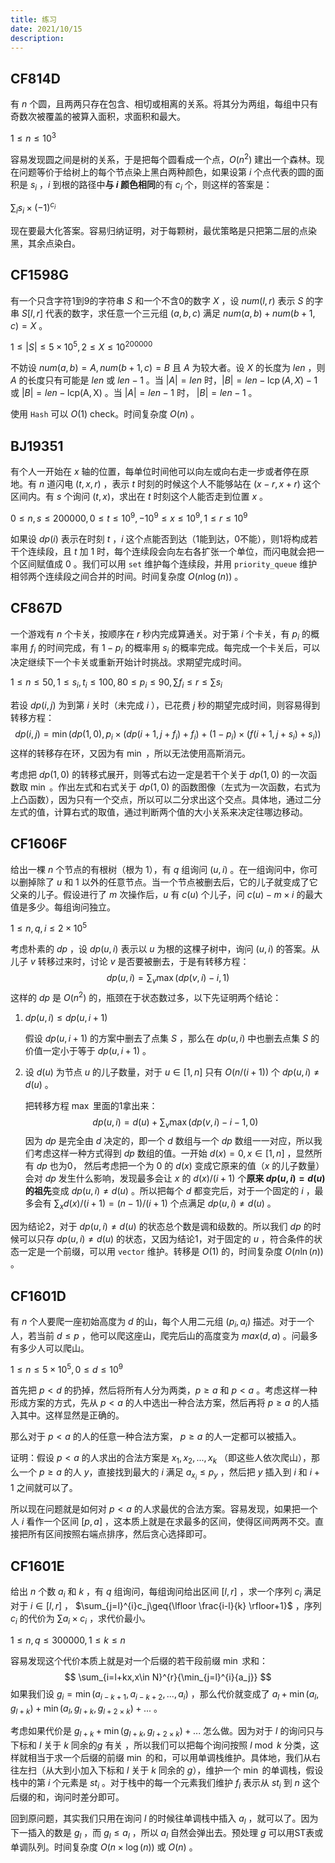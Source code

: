 ```yaml
---
title: 练习
date: 2021/10/15 
description: 　
---
```

## CF814D

有 $n$ 个圆，且两两只存在包含、相切或相离的关系。将其分为两组，每组中只有奇数次被覆盖的被算入面积，求面积和最大。

$1\leq n\leq 10^3$

容易发现圆之间是树的关系，于是把每个圆看成一个点，$O(n^2)$ 建出一个森林。现在问题等价于给树上的每个节点染上黑白两种颜色，如果设第 $i$ 个点代表的圆的面积是 $s_i$ ，$i$ 到根的路径中**与 $i$ 颜色相同**的有 $c_i$ 个，则这样的答案是：

$\sum_{i}{s_i\times(-1)^{c_i}}$

现在要最大化答案。容易归纳证明，对于每颗树，最优策略是只把第二层的点染黑，其余点染白。

## CF1598G

有一个只含字符1到9的字符串 $S$ 和一个不含0的数字 $X$ ，设 $num(l,r)$ 表示 $S$ 的字串 $S[l,r]$ 代表的数字，求任意一个三元组 $(a,b,c)$ 满足 $num(a,b)+num(b+1,c)=X$ 。

$1\leq |S|\leq 5\times 10^5,2\leq X\leq 10^{200000}$ 

不妨设 $num(a,b)=A,num(b+1,c)=B$ 且 $A$ 为较大者。设 $X$ 的长度为 $len$ ，则 $A$ 的长度只有可能是 $len$ 或 $len-1$ 。当 $|A|=len$ 时，$|B|=len-\operatorname{lcp}(A,X)-1$ 或 $|B|=len-\operatorname{lcp(A,X)}$ 。当 $|A|=len-1$ 时， $|B|=len-1$ 。

使用 `Hash` 可以 $O(1)$ check。时间复杂度 $O(n)$ 。 

## BJ19351

有个人一开始在 $x$ 轴的位置，每单位时间他可以向左或向右走一步或者停在原地。有 $n$ 道闪电 $(t,x,r)$ ，表示 $t$ 时刻的时候这个人不能够站在 $(x-r,x+r)$ 这个区间内。有 $s$ 个询问 $(t,x)$，求出在 $t$ 时刻这个人能否走到位置 $x$ 。

$0\leq n,s\leq 200000,0\leq t\leq 10^9,-10^9\leq x\leq 10^9,1\leq r\leq 10^9$

如果设 $dp(i)$ 表示在时刻 $t$ ，$i$ 这个点能否到达（1能到达，0不能），则1将构成若干个连续段，且 $t$ 加 $1$ 时，每个连续段会向左右各扩张一个单位，而闪电就会把一个区间赋值成 $0$ 。我们可以用 `set` 维护每个连续段，并用 `priority_queue` 维护相邻两个连续段之间合并的时间。时间复杂度 $O(n\log(n))$  。

## CF867D

一个游戏有 $n$ 个卡关，按顺序在 $r$ 秒内完成算通关。对于第 $i$ 个卡关，有 $p_i$ 的概率用 $f_i$ 的时间完成，有 $1-p_i$ 的概率用 $s_i$ 的概率完成。每完成一个卡关后，可以决定继续下一个卡关或重新开始计时挑战。求期望完成时间。

$1\leq n\leq 50,1\leq s_i,t_i\leq 100,80\leq p_i\leq 90,\sum{f_i}\leq r\leq \sum{s_i}$

若设 $dp(i,j)$ 为到第 $i$ 关时（未完成 $i$ ），已花费 $j$ 秒的期望完成时间，则容易得到转移方程：
$$
dp(i,j)=\min(dp(1,0),p_i\times(dp(i+1,j+f_i)+f_i)+(1-p_i)\times(f(i+1,j+s_i)+s_i))
$$
这样的转移存在环，又因为有 $\min$ ，所以无法使用高斯消元。

考虑把 $dp(1,0)$ 的转移式展开，则等式右边一定是若干个关于 $dp(1,0)$ 的一次函数取 $\min$ 。作出左式和右式关于 $dp(1,0)$ 的函数图像（左式为一次函数，右式为上凸函数），因为只有一个交点，所以可以二分求出这个交点。具体地，通过二分左式的值，计算右式的取值，通过判断两个值的大小关系来决定往哪边移动。

## CF1606F

给出一棵 $n$ 个节点的有根树（根为 $1$），有 $q$ 组询问 $(u,i)$ 。在一组询问中，你可以删掉除了 $u$ 和 $1$ 以外的任意节点。当一个节点被删去后，它的儿子就变成了它父亲的儿子。假设进行了 $m$ 次操作后，$u$ 有 $c(u)$ 个儿子，问 $c(u)-m\times i$ 的最大值是多少。每组询问独立。

$1\leq n,q,i\leq 2\times 10^5$

考虑朴素的 $dp$ ，设 $dp(u,i)$ 表示以 $u$ 为根的这棵子树中，询问 $(u,i)$ 的答案。从儿子 $v$ 转移过来时，讨论 $v$ 是否要被删去，于是有转移方程：
$$
dp(u,i)=\sum_{v}{\max(dp(v,i)-i,1)}
$$
这样的 $dp$ 是 $O(n^2)$ 的，瓶颈在于状态数过多，以下先证明两个结论：

1. $dp(u,i)\leq dp(u,i+1)$ 

   假设 $dp(u,i+1)$ 的方案中删去了点集 $S$ ，那么在 $dp(u,i)$ 中也删去点集 $S$ 的价值一定小于等于 $dp(u,i+1)$ 。

2. 设 $d(u)$ 为节点 $u$ 的儿子数量，对于 $u\in [1,n]$ 只有 $O(n/(i+1))$ 个 $dp(u,i)\neq d(u)$ 。

   把转移方程 $\max$ 里面的1拿出来：
   $$
   dp(u,i)=d(u)+\sum_{v}{\max(dp(v,i)-i-1,0)}
   $$
   因为 $dp$ 是完全由 $d$ 决定的，即一个 $d$ 数组与一个 $dp$ 数组一一对应，所以我们考虑这样一种方式得到 $dp$ 数组的值。一开始 $d(x)=0,x\in[1,n]$ ，显然所有 $dp$ 也为0， 然后考虑把一个为 $0$ 的 $d(x)$ 变成它原来的值（$x$ 的儿子数量）会对 $dp$ 发生什么影响，发现最多会让 $x$ 的 $d(x)/(i+1)$ 个**原来 $dp(u,i) = d(u)$ 的祖先**变成 $dp(u,i)\neq d(u)$ 。所以把每个 $d$ 都变完后，对于一个固定的 $i$ ，最多会有 $\sum_{x}{d(x)/(i+1)}=(n-1)/(i+1)$ 个点满足 $dp(u,i)\neq d(u)$ 。

因为结论2，对于 $dp(u,i)\neq d(u)$ 的状态总个数是调和级数的。所以我们 $dp$ 的时候可以只存 $dp(u,i)\neq d(u)$ 的状态，又因为结论1，对于固定的 $u$ ，符合条件的状态一定是一个前缀，可以用 `vector` 维护。转移是 $O(1)$ 的，时间复杂度 $O(n\ln(n))$ 。

## CF1601D

有 $n$ 个人要爬一座初始高度为 $d$ 的山，每个人用二元组 $(p_i,a_i)$ 描述。对于一个人，若当前 $d\leq p$ ，他可以爬这座山，爬完后山的高度变为 $max(d,a)$ 。问最多有多少人可以爬山。

$1\leq n\leq 5\times 10^5,0\leq d\leq 10^9$

首先把 $p<d$ 的扔掉，然后将所有人分为两类，$p\geq a$ 和 $p<a$ 。考虑这样一种形成方案的方式，先从 $p<a$ 的人中选出一种合法方案，然后再将 $p\geq a$ 的人插入其中。这样显然是正确的。

那么对于 $p<a$ 的人的任意一种合法方案， $p\geq a$ 的人一定都可以被插入。

证明：假设 $p<a$ 的人求出的合法方案是 $x_1,x_2,...,x_k$ （即这些人依次爬山），那么一个 $p\geq a$ 的人 $y$，直接找到最大的 $i$ 满足 $a_{x_i}\leq p_y$ ，然后把 $y$ 插入到 $i$ 和 $i+1$ 之间就可以了。

所以现在问题就是如何对 $p<a$ 的人求最优的合法方案。容易发现，如果把一个人 $i$ 看作一个区间 $[p,a]$ ，这本质上就是在求最多的区间，使得区间两两不交。直接把所有区间按照右端点排序，然后贪心选择即可。

## CF1601E

给出 $n$ 个数 $a_i$ 和 $k$ ，有 $q$ 组询问，每组询问给出区间 $[l,r]$ ，求一个序列 $c_i$ 满足对于 $i\in[l,r]$ ， $\sum_{j=l}^{i}c_j\geq{\lfloor \frac{i-l}{k} \rfloor+1}$ ，序列 $c_i$ 的代价为 $\sum a_i\times c_i$ ，求代价最小。

$1\leq n,q\leq 300000,1\leq k\leq n$

容易发现这个代价本质上就是对一个后缀的若干段前缀 $\min$ 求和：
$$
\sum_{i=l+kx,x\in N}^{r}{\min_{j=l}^{i}{a_j}}
$$
如果我们设 $g_i=\min(a_{i-k+1},a_{i-k+2},...,a_{i})$ ，那么代价就变成了 $a_l+\min(a_l,g_{l+k})+\min(a_l,g_{l+k},g_{l+2\times k})+...$ 。

考虑如果代价是 $g_{l+k}+\min(g_{l+k},g_{l+2\times k})+...$ 怎么做。因为对于 $l$ 的询问只与下标和 $l$ 关于 $k$ 同余的$g$ 有关 ，所以我们可以把每个询问按照 $l\bmod k$ 分类，这样就相当于求一个后缀的前缀 $\min$ 的和，可以用单调栈维护。具体地，我们从右往左扫（从大到小加入下标和 $l$ 关于 $k$ 同余的 $g$），维护一个 $\min$ 的单调栈，假设栈中的第 $i$ 个元素是 $st_i$ 。对于栈中的每一个元素我们维护 $f_i$ 表示从 $st_i$ 到 $n$ 这个后缀的和，询问时差分即可。

回到原问题，其实我们只用在询问 $l$ 的时候往单调栈中插入 $a_l$ ，就可以了。因为下一插入的数是 $g_l$ ，而 $g_l\leq a_l$ ，所以 $a_l$ 自然会弹出去。预处理 $g$ 可以用ST表或单调队列。时间复杂度 $O(n\times \log(n))$ 或 $O(n)$ 。